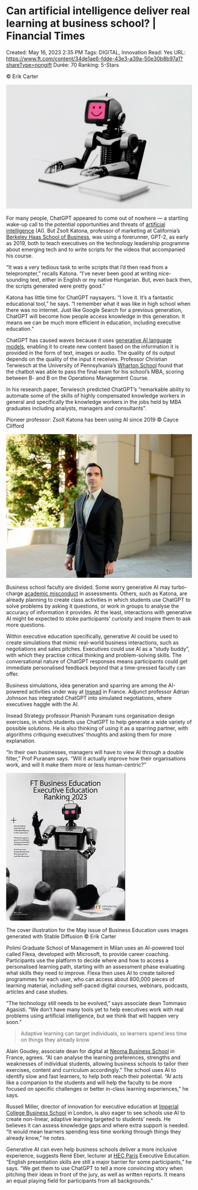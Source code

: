# Can artificial intelligence deliver real learning at business school? | Financial Times

Created: May 16, 2023 2:35 PM
Tags: DIGITAL, Innovation
Read: Yes
URL: https://www.ft.com/content/34de1ae6-fdde-43e3-a39a-50e30b8b97a1?shareType=nongift
Durée: 70
Ranking: 5-Stars

© Erik Carter

![Can%20artificial%20intelligence%20deliver%20real%20learning%20%208252bad2f9b44dcb884ca537cef870b4/a79b18bd-424b-420b-b8e1-f5d42bd50732.jpg](Can%20artificial%20intelligence%20deliver%20real%20learning%20%208252bad2f9b44dcb884ca537cef870b4/a79b18bd-424b-420b-b8e1-f5d42bd50732.jpg)

For many people, ChatGPT appeared to come out of nowhere — a startling wake-up call to the potential opportunities and threats of [artificial intelligence](https://www.ft.com/artificial-intelligence) (AI). But Zsolt Katona, professor of marketing at California’s [Berkeley Haas School of Business](https://rankings.ft.com/schools/183/uc-berkeley-haas/school-info), was using a forerunner, GPT-2, as early as 2019, both to teach executives on the technology leadership programme about emerging tech and to write scripts for the videos that accompanied his course.

“It was a very tedious task to write scripts that I’d then read from a teleprompter,” recalls Katona. “I’ve never been good at writing nice-sounding text, either in English or my native Hungarian. But, even back then, the scripts generated were pretty good.”

Katona has little time for ChatGPT naysayers. “I love it. It’s a fantastic educational tool,” he says. “I remember what it was like in high school when there was no internet. Just like Google Search for a previous generation, ChatGPT will become how people access knowledge in this generation. It means we can be much more efficient in education, including executive education.”

ChatGPT has caused waves because it uses [generative AI language models](https://www.ft.com/content/1e34f334-4e73-4677-9713-99f85eed7ba0), enabling it to create new content based on the information it is provided in the form of text, images or audio. The quality of its output depends on the quality of the input it receives. Professor Christian Terwiesch at the University of Pennsylvania’s [Wharton School](https://rankings.ft.com/schools/200/university-of-pennsylvania-wharton/school-info) found that the chatbot was able to pass the final exam for his school’s MBA, scoring between B- and B on the Operations Management Course.

In his research paper, Terwiesch predicted ChatGPT’s “remarkable ability to automate some of the skills of highly compensated knowledge workers in general and specifically the knowledge workers in the jobs held by MBA graduates including analysts, managers and consultants”.

Pioneer professor: Zsolt Katona has been using AI since 2019 © Cayce Clifford

![Can%20artificial%20intelligence%20deliver%20real%20learning%20%208252bad2f9b44dcb884ca537cef870b4/https3A2F2Fd1e00ek4ebabms.cloudfront.net2Fproduction2Faaa74d4d-20ee-4e16-a747-62b1fc551350.jpg](Can%20artificial%20intelligence%20deliver%20real%20learning%20%208252bad2f9b44dcb884ca537cef870b4/https3A2F2Fd1e00ek4ebabms.cloudfront.net2Fproduction2Faaa74d4d-20ee-4e16-a747-62b1fc551350.jpg)

Business school faculty are divided. Some worry generative AI may turbo-charge [academic misconduct](https://www.ft.com/content/2e97b7ce-8223-431e-a61d-1e462b6893c3) in assessments. Others, such as Katona, are already planning to create class activities in which students use ChatGPT to solve problems by asking it questions, or work in groups to analyse the accuracy of information it provides. At the least, interactions with generative AI might be expected to stoke participants’ curiosity and inspire them to ask more questions.

Within executive education specifically, generative AI could be used to create simulations that mimic real-world business interactions, such as negotiations and sales pitches. Executives could use AI as a “study buddy”, with which they practise critical thinking and problem-solving skills. The conversational nature of ChatGPT responses means participants could get immediate personalised feedback beyond that a time-pressed faculty can offer.

Business simulations, idea generation and sparring are among the AI-powered activities under way at [Insead](https://rankings.ft.com/schools/135/insead/school-info) in France. Adjunct professor Adrian Johnson has integrated ChatGPT into simulated negotiations, where executives haggle with the AI.

Insead Strategy professor Phanish Puranam runs organisation design exercises, in which students use ChatGPT to help generate a wide variety of possible solutions. He is also thinking of using it as a sparring partner, with algorithms critiquing executives’ thoughts and asking them for more explanation.

“In their own businesses, managers will have to view AI through a double filter,” Prof Puranam says. “Will it actually improve how their organisations work, and will it make them more or less human-centric?”

![Can%20artificial%20intelligence%20deliver%20real%20learning%20%208252bad2f9b44dcb884ca537cef870b4/https3A2F2Fd1e00ek4ebabms.cloudfront.net2Fproduction2F840ccbc9-97eb-48e0-a018-e56a0e48d7e5.jpg](Can%20artificial%20intelligence%20deliver%20real%20learning%20%208252bad2f9b44dcb884ca537cef870b4/https3A2F2Fd1e00ek4ebabms.cloudfront.net2Fproduction2F840ccbc9-97eb-48e0-a018-e56a0e48d7e5.jpg)

The cover illustration for the May issue of Business Education uses images generated with Stable Diffusion © Erik Carter

Polimi Graduate School of Management in Milan uses an AI-powered tool called Flexa, developed with Microsoft, to provide career coaching. Participants use the platform to decide where and how to access a personalised learning path, starting with an assessment phase evaluating what skills they need to improve. Flexa then uses AI to create tailored programmes for each user, who can access about 800,000 pieces of learning material, including self-paced digital courses, webinars, podcasts, articles and case studies.

“The technology still needs to be evolved,” says associate dean Tommaso Agasisti. “We don’t have many tools yet to help executives work with real problems using artificial intelligence, but we think that will happen very soon.”

> 
> 
> 
> Adaptive learning can target individuals, so learners spend less time on things they already know
> 

Alain Goudey, associate dean for digital at [Neoma Business School](https://rankings.ft.com/schools/402/neoma-business-school/school-info) in France, agrees. “AI can analyse the learning preferences, strengths and weaknesses of individual students, allowing business schools to tailor their exercises, content and curriculum accordingly.” The school uses AI to identify slow and fast learners, to help both reach their potential. “AI acts like a companion to the students and will help the faculty to be more focused on specific challenges or better in-class learning experiences,” he says.

Russell Miller, director of innovation for executive education at [Imperial College Business School](https://rankings.ft.com/schools/132/imperial-college-london/school-info) in London, is also eager to see schools use AI to create non-linear, adaptive learning targeted to students’ needs. He believes it can assess knowledge gaps and where extra support is needed. “It would mean learners spending less time working through things they already know,” he notes.

Generative AI can even help business schools deliver a more inclusive experience, suggests René Eber, lecturer at [HEC Paris](https://rankings.ft.com/schools/126/hec-paris/school-info) Executive Education. “English presentation skills are still a major barrier for some participants,” he says. “We get them to use ChatGPT to tell a more convincing story when pitching their ideas in front of the jury, as well as written reports. It means an equal playing field for participants from all backgrounds.”